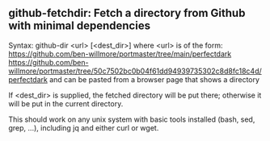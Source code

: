   ## github-fetchdir: Fetch a directory from Github with minimal dependencies
  
  Syntax: github-dir \<url\> [\<dest_dir\>] where \<url\> is of the form:
  https://github.com/ben-willmore/portmaster/tree/main/perfectdark
  https://github.com/ben-willmore/portmaster/tree/50c7502bc0b04f61dd94939735302c8d8fc18c4d/perfectdark
  and can be pasted from a browser page that shows a directory
  
  If \<dest_dir\> is supplied, the fetched directory will be put there\;
  otherwise it will be put in the current directory.
  
  This should work on any unix system with basic tools installed
  \(bash, sed, grep, ...\), including jq and either curl or wget. 